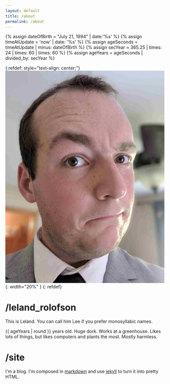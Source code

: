 ```yaml
---
layout: default
title: /about
permalink: /about
---
```

{% assign dateOfBirth = "July 21, 1994" | date:'%s' %}
{% assign timeAtUpdate = 'now' | date: '%s' %}
{% assign ageSeconds = timeAtUpdate | minus: dateOfBirth %}
{% assign secYear = 365.25 | times: 24 | times: 60 | times: 60 %}
{% assign ageYears = ageSeconds | divided_by: secYear %}

{:refdef: style="text-align: center;"}
![photo of Leland](/assets/images/headshot.jpg){: width="20%" }
{: refdef}

# /leland_rolofson

This is Leland. You can call him Lee if you prefer monosyllabic names.

{{ ageYears | round }} years old. Huge dork. Works at a greenhouse. Likes lots of things, but likes computers and plants the most. Mostly harmless.

# /site

I'm a blog. I'm composed in [markdown](https://tools.ietf.org/html/rfc7763) and use
[jekyll](https://jekyllrb.com) to turn it into pretty HTML.
